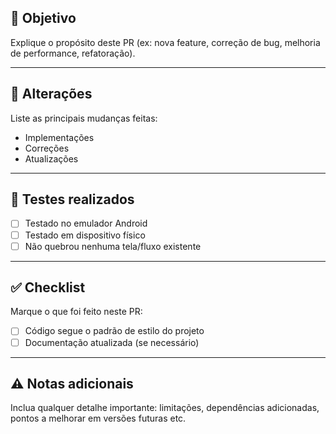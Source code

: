 ## 🎯 Objetivo
Explique o propósito deste PR (ex: nova feature, correção de bug, melhoria de performance, refatoração).

---

## 🔨 Alterações
Liste as principais mudanças feitas:

- Implementações
- Correções
- Atualizações

---

## 📲 Testes realizados
- [ ] Testado no emulador Android
- [ ] Testado em dispositivo físico
- [ ] Não quebrou nenhuma tela/fluxo existente

---

## ✅ Checklist
Marque o que foi feito neste PR:

- [ ] Código segue o padrão de estilo do projeto
- [ ] Documentação atualizada (se necessário)

---

## ⚠️ Notas adicionais
Inclua qualquer detalhe importante: limitações, dependências adicionadas, pontos a melhorar em versões futuras etc.
